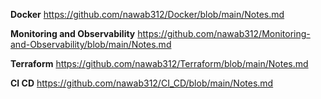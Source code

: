 **Docker** https://github.com/nawab312/Docker/blob/main/Notes.md

**Monitoring and Observability** https://github.com/nawab312/Monitoring-and-Observability/blob/main/Notes.md

**Terraform** https://github.com/nawab312/Terraform/blob/main/Notes.md

**CI CD** https://github.com/nawab312/CI_CD/blob/main/Notes.md 
